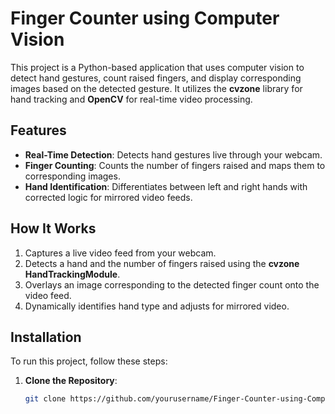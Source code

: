 # Finger Counter using Computer Vision

This project is a Python-based application that uses computer vision to detect hand gestures, count raised fingers, and display corresponding images based on the detected gesture. It utilizes the **cvzone** library for hand tracking and **OpenCV** for real-time video processing.

## Features
- **Real-Time Detection**: Detects hand gestures live through your webcam.
- **Finger Counting**: Counts the number of fingers raised and maps them to corresponding images.
- **Hand Identification**: Differentiates between left and right hands with corrected logic for mirrored video feeds.

## How It Works
1. Captures a live video feed from your webcam.
2. Detects a hand and the number of fingers raised using the **cvzone HandTrackingModule**.
3. Overlays an image corresponding to the detected finger count onto the video feed.
4. Dynamically identifies hand type and adjusts for mirrored video.

## Installation
To run this project, follow these steps:

1. **Clone the Repository**:
   ```bash
   git clone https://github.com/yourusername/Finger-Counter-using-Computer-Vision.git
